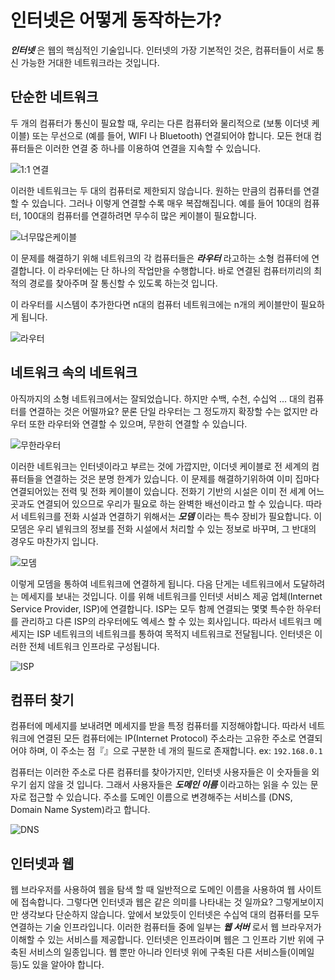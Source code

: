 

# 인터넷은 어떻게 동작하는가?

***인터넷*** 은 웹의 핵심적인 기술입니다. 인터넷의 가장 기본적인 것은, 컴퓨터들이 서로 통신 가능한 거대한 네트워크라는 것입니다.


## 단순한 네트워크
두 개의 컴퓨터가 통신이 필요할 때, 우리는 다른 컴퓨터와 물리적으로 (보통 이더넷 케이블) 또는 무선으로 (예를 들어, WIFI 나 Bluetooth) 연결되어야 합니다. 모든 현대 컴퓨터들은 이러한 연결 중 하나를 이용하여 연결을 지속할 수 있습니다.

![1:1 연결](https://developer.mozilla.org/en-US/docs/Learn/Common_questions/How_does_the_Internet_work/internet-schema-1.png)

이러한 네트워크는 두 대의 컴퓨터로 제한되지 않습니다. 원하는 만큼의 컴퓨터를 연결할 수 있습니다. 그러나 이렇게 연결할 수록 매우 복잡해집니다. 예를 들어 10대의 컴퓨터, 100대의 컴퓨터를 연결하려면 무수히 많은 케이블이 필요합니다.

![너무많은케이블](https://developer.mozilla.org/en-US/docs/Learn/Common_questions/How_does_the_Internet_work/internet-schema-2.png)

이 문제를 해결하기 위해 네트워크의 각 컴퓨터들은 ***라우터*** 라고하는 소형 컴퓨터에 연결합니다. 이 라우터에는 단 하나의 작업만을 수행합니다. 바로 연결된 컴퓨터끼리의 최적의 경로를 찾아주며 잘 통신할 수 있도록 하는것 입니다.

이 라우터를 시스템이 추가한다면 n대의 컴퓨터 네트워크에는 n개의 케이블만이 필요하게 됩니다.

![라우터](https://developer.mozilla.org/en-US/docs/Learn/Common_questions/How_does_the_Internet_work/internet-schema-3.png)

## 네트워크 속의 네트워크

아직까지의 소형 네트워크에서는 잘되었습니다. 하지만 수백, 수천, 수십억 ... 대의 컴퓨터를 연결하는 것은 어떨까요? 문론 단일 라우터는 그 정도까지 확장할 수는 없지만 라우터 또한 라우터와 연결할 수 있으며, 무한히 연결할 수 있습니다.

![무한라우터](https://developer.mozilla.org/en-US/docs/Learn/Common_questions/How_does_the_Internet_work/internet-schema-5.png)

이러한 네트워크는 인터넷이라고 부르는 것에 가깝지만, 이더넷 케이블로 전 세계의 컴퓨터들을 연결하는 것은 분명 한계가 있습니다. 이 문제를 해결하기위하여 이미 집마다 연결되어있는 전력 및 전화 케이블이 있습니다. 전화기 기반의 시설은 이미 전 세계 어느 곳과도 연결되어 있으므로 우리가 필요로 하는 완벽한 배선이라고 할 수 있습니다. 따라서 네트워크를 전화 시설과 연결하기 위해서는 ***모뎀*** 이라는 특수 장비가 필요합니다. 이 모뎀은 우리 넽워크의 정보를 전화 시설에서 처리할 수 있는 정보로 바꾸며, 그 반대의 경우도 마찬가지 입니다.

![모뎀](https://developer.mozilla.org/en-US/docs/Learn/Common_questions/How_does_the_Internet_work/internet-schema-6.png)

이렇게 모뎀을 통하여 네트워크에 연결하게 됩니다. 다음 단게는 네트워크에서 도달하려는 메세지를 보내는 것입니다. 이를 위해 네트워크를 인터넷 서비스 제공 업체(Internet Service Provider, ISP)에 연결합니다. ISP는 모두 함께 연결되는 몇몇 특수한 하우터를 관리하고 다른 ISP의 라우터에도 엑세스 할 수 있는 회사입니다. 따라서 네트워크 메세지는 ISP 네트워크의 네트워크를 통하여 목적지 네트워크로 전달됩니다. 인터넷은 이러한 전체 네트워크 인프라로 구성됩니다.

![ISP](https://developer.mozilla.org/en-US/docs/Learn/Common_questions/How_does_the_Internet_work/internet-schema-7.png)

## 컴퓨터 찾기


컴퓨터에 메세지를 보내려면 메세지를 받을 특정 컴퓨터를 지정해야합니다. 따라서 네트워크에 연결된 모든 컴퓨터에는 IP(Internet Protocol) 주소라는 고유한 주소로 연결되어야 하며, 이 주소는 점『』으로 구분한 네 개의 필드로 존재합니다. ex: ```192.168.0.1```

컴퓨터는 이러한 주소로 다른 컴퓨터를 찾아가지만, 인터넷 사용자들은 이 숫자들을 외우기 쉽지 않을 것 입니다. 그래서 사용자들은 ***도메인 이름*** 이라고하는 읽을 수 있는 문자로 접근할 수 있습니다. 주소를 도메인 이름으로 변경해주는 서비스를 (DNS, Domain Name System)라고 합니다.

![DNS](https://developer.mozilla.org/en-US/docs/Learn/Common_questions/How_does_the_Internet_work/dns-ip.png)

## 인터넷과 웹


웹 브라우저를 사용하여 웹을 탐색 할 때 일반적으로 도메인 이름을 사용하여 웹 사이트에 접속합니다. 그렇다면 인터넷과 웹은 같은 의미를 나타내는 것 일까요? 그렇게보이지만 생각보다 단순하지 않습니다. 앞에서 보았듯이 인터넷은 수십억 대의 컴퓨터를 모두 연결하는 기술 인프라입니다. 이러한 컴퓨터들 중에 일부는 ***웹 서버*** 로서 웹 브라우저가 이해할 수 있는 서비스를 제공합니다. 인터넷은 인프라이며 웹은 그 인프라 기반 위에 구축된 서비스의 일종입니다. 웹 뿐만 아니라 인터넷 위에 구축된 다른 서비스들(이메일 등)도 있을 알아야 합니다.



